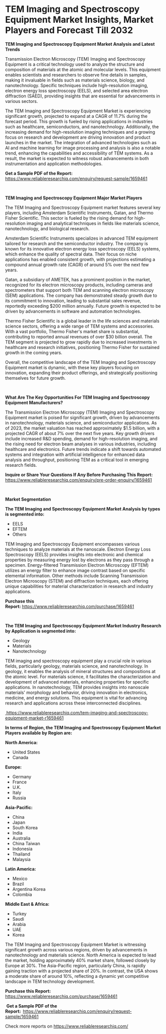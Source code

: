<p><h1>TEM Imaging and Spectroscopy Equipment Market Insights, Market Players and Forecast Till 2032</h1></p><p><strong>TEM Imaging and Spectroscopy Equipment Market Analysis and Latest Trends</strong></p>
<p><p>Transmission Electron Microscopy (TEM) Imaging and Spectroscopy Equipment is a critical technology used to analyze the structure and composition of materials at the atomic and molecular levels. This equipment enables scientists and researchers to observe fine details in samples, making it invaluable in fields such as materials science, biology, and nanotechnology. Specific techniques include high-resolution imaging, electron energy loss spectroscopy (EELS), and selected area electron diffraction (SAED), providing insights that are essential for advancements in various sectors.</p><p>The TEM Imaging and Spectroscopy Equipment Market is experiencing significant growth, projected to expand at a CAGR of 11.7% during the forecast period. This growth is fueled by rising applications in industries such as healthcare, semiconductors, and nanotechnology. Additionally, the increasing demand for high-resolution imaging techniques and a growing focus on research and development are driving innovation and product launches in the market. The integration of advanced technologies such as AI and machine learning for image processing and analysis is also a notable trend, enhancing the capabilities and accessibility of TEM systems. As a result, the market is expected to witness robust advancements in both instrumentation and application methodologies.</p></p>
<p><strong>Get a Sample PDF of the Report:&nbsp;</strong> <a href="https://www.reliableresearchiq.com/enquiry/request-sample/1659461?utm_campaign=3262&utm_medium=2&utm_source=Github&utm_content=ia&utm_term=23032025&utm_id=tem-imaging-and-spectroscopy-equipment">https://www.reliableresearchiq.com/enquiry/request-sample/1659461</a></p>
<p>&nbsp;</p>
<p><strong>TEM Imaging and Spectroscopy Equipment Major Market Players</strong></p>
<p><p>The TEM Imaging and Spectroscopy Equipment market features several key players, including Amsterdam Scientific Instruments, Gatan, and Thermo Fisher Scientific. This sector is fueled by the rising demand for high-resolution imaging and analytical techniques in fields like materials science, nanotechnology, and biological research.</p><p>Amsterdam Scientific Instruments specializes in advanced TEM equipment tailored for research and the semiconductor industry. The company is known for its innovative electron energy loss spectroscopy (EELS) systems, which enhance the quality of spectral data. Their focus on niche applications has enabled consistent growth, with projections estimating a compound annual growth rate (CAGR) of around 5% over the next few years.</p><p>Gatan, a subsidiary of AMETEK, has a prominent position in the market, recognized for its electron microscopy products, including cameras and spectrometers that support both TEM and scanning electron microscopy (SEM) applications. The company has demonstrated steady growth due to its commitment to innovation, leading to substantial sales revenue, reportedly exceeding $200 million annually. Future growth is expected to be driven by advancements in software and automation technologies.</p><p>Thermo Fisher Scientific is a global leader in the life sciences and materials science sectors, offering a wide range of TEM systems and accessories. With a vast portfolio, Thermo Fisher's market share is substantial, contributing to reported annual revenues of over $30 billion overall. The TEM segment is projected to grow rapidly due to increased investments in healthcare and research initiatives, positioning Thermo Fisher for sustained growth in the coming years.</p><p>Overall, the competitive landscape of the TEM Imaging and Spectroscopy Equipment market is dynamic, with these key players focusing on innovation, expanding their product offerings, and strategically positioning themselves for future growth.</p></p>
<p>&nbsp;</p>
<p><strong>What Are The Key Opportunities For TEM Imaging and Spectroscopy Equipment Manufacturers?</strong></p>
<p><p>The Transmission Electron Microscopy (TEM) Imaging and Spectroscopy Equipment market is poised for significant growth, driven by advancements in nanotechnology, materials science, and semiconductor applications. As of 2023, the market valuation has reached approximately $1.5 billion, with a projected CAGR of about 7% over the next five years. Key growth drivers include increased R&D spending, demand for high-resolution imaging, and the rising need for electron beam analyses in various industries, including healthcare and electronics. Future trends indicate a shift towards automated systems and integration with artificial intelligence for enhanced data analysis and throughput, positioning TEM as a critical tool in emerging research fields.</p></p>
<p><strong>Inquire or Share Your Questions If Any Before Purchasing This Report:</strong> <a href="https://www.reliableresearchiq.com/enquiry/pre-order-enquiry/1659461?utm_campaign=3262&utm_medium=2&utm_source=Github&utm_content=ia&utm_term=23032025&utm_id=tem-imaging-and-spectroscopy-equipment">https://www.reliableresearchiq.com/enquiry/pre-order-enquiry/1659461</a></p>
<p>&nbsp;</p>
<p><strong>Market Segmentation</strong></p>
<p><strong>The TEM Imaging and Spectroscopy Equipment Market Analysis by types is segmented into:</strong></p>
<p><ul><li>EELS</li><li>EFTEM</li><li>Others</li></ul></p>
<p><p>TEM Imaging and Spectroscopy Equipment encompasses various techniques to analyze materials at the nanoscale. Electron Energy Loss Spectroscopy (EELS) provides insights into electronic and chemical properties by measuring energy lost by electrons as they pass through a specimen. Energy-filtered Transmission Electron Microscopy (EFTEM) utilizes an energy filter to enhance image contrast based on specific elemental information. Other methods include Scanning Transmission Electron Microscopy (STEM) and diffraction techniques, each offering unique capabilities for material characterization in research and industry applications.</p></p>
<p><strong>Purchase this Report:&nbsp;</strong><a href="https://www.reliableresearchiq.com/purchase/1659461?utm_campaign=3262&utm_medium=2&utm_source=Github&utm_content=ia&utm_term=23032025&utm_id=tem-imaging-and-spectroscopy-equipment">https://www.reliableresearchiq.com/purchase/1659461</a></p>
<p>&nbsp;</p>
<p><strong>The TEM Imaging and Spectroscopy Equipment Market Industry Research by Application is segmented into:</strong></p>
<p><ul><li>Geology</li><li>Materials</li><li>Nanotechnology</li></ul></p>
<p><p>TEM imaging and spectroscopy equipment play a crucial role in various fields, particularly geology, materials science, and nanotechnology. In geology, it enables the analysis of mineral structures and compositions at the atomic level. For materials science, it facilitates the characterization and development of advanced materials, enhancing properties for specific applications. In nanotechnology, TEM provides insights into nanoscale materials' morphology and behavior, driving innovation in electronics, medicine, and energy solutions. This equipment is vital for advancing research and applications across these interconnected disciplines.</p></p>
<p><a href="https://www.reliableresearchiq.com/tem-imaging-and-spectroscopy-equipment-market-r1659461?utm_campaign=3262&utm_medium=2&utm_source=Github&utm_content=ia&utm_term=23032025&utm_id=tem-imaging-and-spectroscopy-equipment">&nbsp;https://www.reliableresearchiq.com/tem-imaging-and-spectroscopy-equipment-market-r1659461</a></p>
<p><strong>In terms of Region, the TEM Imaging and Spectroscopy Equipment Market Players available by Region are:</strong></p>
<p>
    <p> <strong> North America: </strong>
        <ul>
            <li>United States</li>
            <li>Canada</li>
        </ul>
        </p> 
    <p> <strong> Europe: </strong>
        <ul>
            <li>Germany</li>
            <li>France</li>
            <li>U.K.</li>
            <li>Italy</li>
            <li>Russia</li>
        </ul>
        </p> 
    <p> <strong> Asia-Pacific: </strong>
        <ul>
            <li>China</li>
            <li>Japan</li>
            <li>South Korea</li>
            <li>India</li>
            <li>Australia</li>
            <li>China Taiwan</li>
            <li>Indonesia</li>
            <li>Thailand</li>
            <li>Malaysia</li>
        </ul>
        </p> 
    <p> <strong> Latin America: </strong>
        <ul>
            <li>Mexico</li>
            <li>Brazil</li>
            <li>Argentina Korea</li>
            <li>Colombia</li>
        </ul>
        </p> 
    <p> <strong> Middle East & Africa: </strong>
        <ul>
            <li>Turkey</li>
            <li>Saudi</li>
            <li>Arabia</li>
            <li>UAE</li>
            <li>Korea</li>
        </ul>
    </p>
    </p>
<p><p>The TEM Imaging and Spectroscopy Equipment Market is witnessing significant growth across various regions, driven by advancements in nanotechnology and materials science. North America is expected to lead the market, holding approximately 40% market share, followed closely by Europe at 30%. The Asia-Pacific region, particularly China, is rapidly gaining traction with a projected share of 20%. In contrast, the USA shows a moderate share of around 10%, reflecting a dynamic yet competitive landscape in TEM technology development.</p></p>
<p><strong>Purchase this Report: </strong><a href="https://www.reliableresearchiq.com/purchase/1659461?utm_campaign=3262&utm_medium=2&utm_source=Github&utm_content=ia&utm_term=23032025&utm_id=tem-imaging-and-spectroscopy-equipment">https://www.reliableresearchiq.com/purchase/1659461</a></p>
<p>&nbsp;<strong>Get a Sample PDF of the Report:&nbsp;&nbsp;</strong><a href="https://www.reliableresearchiq.com/enquiry/request-sample/1659461?utm_campaign=3262&utm_medium=2&utm_source=Github&utm_content=ia&utm_term=23032025&utm_id=tem-imaging-and-spectroscopy-equipment">https://www.reliableresearchiq.com/enquiry/request-sample/1659461</a></p>
<p><strong></strong></p>
<p>Check more reports on <a href="https://www.reliableresearchiq.com/?utm_campaign=3262&utm_medium=2&utm_source=Github&utm_content=ia&utm_term=23032025&utm_id=tem-imaging-and-spectroscopy-equipment">https://www.reliableresearchiq.com/</a></p>